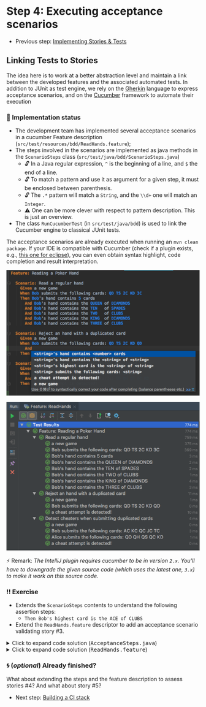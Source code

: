 # Step 4: Executing acceptance scenarios

  * Previous step: [Implementing Stories & Tests](./step3.md)

## Linking Tests to Stories

The idea here is to work at a better abstraction level and maintain a link between the developed features and the associated automated tests. In addition to JUnit as test engine, we rely on the [Gherkin](https://docs.cucumber.io/gherkin/reference/) language to express acceptance scenarios, and on the [Cucumber](https://cucumber.io/) framework to automate their execution

### :rotating_light: Implementation status

  - The development team has implemented several acceptance scenarios in a cucumber Feature description (`src/test/resources/bdd/ReadHands.feature`);
  - The steps involved in the scenarios are implemented as java methods in the `ScenarioSteps` class (`src/test/java/bdd/ScenarioSteps.java`)
    - :unlock: In a Java regular expression, `^` is the beginning of a line, and `$` the end of a line. 
    - :unlock: To match a pattern and use it as argument for a given step, it must be enclosed between parenthesis. 
    - :unlock: The `.*` pattern will match a `String`, and the `\\d+` one will match an `Integer`.
    - :warning: One can be more clever with respect to pattern description. This is just an overview.
  - The class `RunCucumberTest` (in `src/test/java/bdd`) is used to link the Cucumber engine to classical JUnit tests.

The acceptance scenarios are already executed when running an `mvn clean package`. If your IDE is compatible with Cucumber (check if a plugin exists, e.g., [this one for eclipse](http://cucumber.github.com/cucumber-eclipse/update-site)), you can even obtain syntax highlight, code completion and result interpretation.

<div align="center">

![Support in IntelliJ for syntax](../pics/cucumber_syntax.png)

![Support in IntelliJ for result presentation](../pics/cucumber_intellij.png)

</div> 

:zap: Remark: _The IntelliJ plugin requires cucumber to be in version `2.x`. You'll have to downgrade the given source code (which uses the latest one, `3.x`) to make it work on this source code._

### :bangbang: Exercise

  - Extends the `ScenarioSteps` contents to understand the following assertion steps: 
    - `Then Bob's highest card is the ACE of CLUBS`
  - Extend the `ReadHands.feature` descriptor to add an acceptance scenario validating story #3.

<details>
	<summary>Click to expand code solution (<tt>AcceptanceSteps.java</tt>)</summary>
	
```java
@Then("^(.*)'s highest card is the (.*) of (.*)$")
public void checkHighestCard(String thePlayer, String value, String suit) {
    CardValue v = CardValue.valueOf(value.trim());
    Suit s = Suit.valueOf(suit.trim());
    Card theCard = new Card(v.getSymbol()+""+s.getSymbol());
    Card max = Collections.max(theGame.getByPlayer(thePlayer).getCards());
    assertEquals(theCard, max);
}
```	
	
</details>	  

<details>
	<summary>Click to expand code solution (<tt>ReadHands.feature</tt>)</summary>
	
```cucumber
Scenario: Identify the highest card in an hand
  Given a new game
  When Bob submits the following cards: AC KC QC JC TC
  Then Bob's highest card is the ACE of CLUBS
```	

</details>	 


### :cyclone: (_optional_) Already finished? 

What about extending the steps and the feature description to assess stories #4? And what about story #5?


  * Next step: [Building a CI stack](./step5.md)
